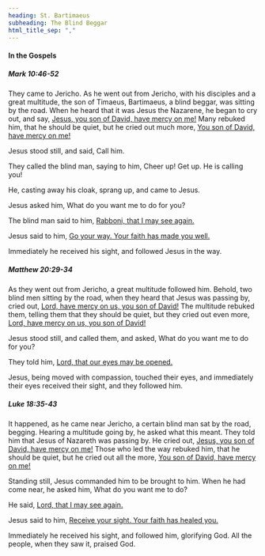 ```yaml
---
heading: St. Bartimaeus
subheading: The Blind Beggar
html_title_sep: ","
---
```



#### In the Gospels

##### Mark 10:46-52

They came to Jericho. As he went out from Jericho, with his disciples and a
great multitude, the son of Timaeus, Bartimaeus, a blind beggar, was sitting by
the road. When he heard that it was Jesus the Nazarene, he began to cry out,
and say, <u class="blue">Jesus, you son of David, have mercy on me!</u> Many
rebuked him, that he should be quiet, but he cried out much more, <u
class="blue">You son of David, have mercy on me!</u>

Jesus stood still, and said, Call him.

They called the blind man, saying to him, Cheer up! Get up. He is calling you!

He, casting away his cloak, sprang up, and came to Jesus.

Jesus asked him, What do you want me to do for you?

The blind man said to him, <u class="blue">Rabboni, that I may see again.</u>

Jesus said to him, <u>Go your way. Your faith has made you well.</u>

Immediately he received his sight, and followed Jesus in the way.


##### Matthew 20:29-34

As they went out from Jericho, a great multitude followed him. Behold, two
blind men sitting by the road, when they heard that Jesus was passing by, cried
out, <u class="blue">Lord, have mercy on us, you son of David!</u> The
multitude rebuked them, telling them that they should be quiet, but they cried
out even more, <u class="blue">Lord, have mercy on us, you son of David!</u>

Jesus stood still, and called them, and asked, What do you want me to do for
you?

They told him, <u class="blue">Lord, that our eyes may be opened.</u>

Jesus, being moved with compassion, touched their eyes, and immediately their
eyes received their sight, and they followed him.


##### Luke 18:35-43

It happened, as he came near Jericho, a certain blind man sat by the road,
begging. Hearing a multitude going by, he asked what this meant. They told him
that Jesus of Nazareth was passing by. He cried out, <u class="blue">Jesus, you
son of David, have mercy on me!</u> Those who led the way rebuked him, that he
should be quiet, but he cried out all the more, <u class="blue">You son of
David, have mercy on me!</u>

Standing still, Jesus commanded him to be brought to him. When he had come
near, he asked him, What do you want me to do?

He said, <u class="blue">Lord, that I may see again.</u>

Jesus said to him, <u>Receive your sight. Your faith has healed you.</u>

Immediately he received his sight, and followed him, glorifying God. All the
people, when they saw it, praised God.
